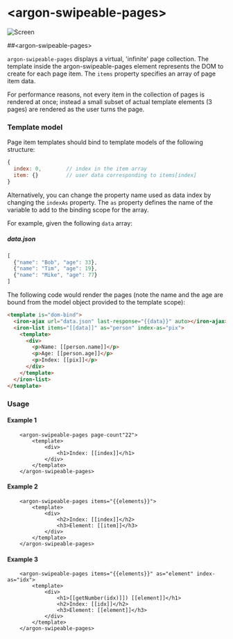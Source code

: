 # \<argon-swipeable-pages\>

![Screen](https://cloud.githubusercontent.com/assets/11378781/16348357/4ebcc948-3a52-11e6-92e7-4e5c6bf49b54.png)

##&lt;argon-swipeable-pages&gt;

`argon-swipeable-pages` displays a virtual, 'infinite' page collection. The template inside
the argon-swipeable-pages element represents the DOM to create for each page item.
The `items` property specifies an array of page item data.

For performance reasons, not every item in the collection of pages is rendered at once;
instead a small subset of actual template elements (3 pages) are rendered as the user turns the page.

### Template model

Page item templates should bind to template models of the following structure:

```js
{
  index: 0,        // index in the item array
  item: {}         // user data corresponding to items[index]
}
```

Alternatively, you can change the property name used as data index by changing the
`indexAs` property. The `as` property defines the name of the variable to add to the binding
scope for the array.

For example, given the following `data` array:

##### data.json

```js
[
  {"name": "Bob", "age": 33},
  {"name": "Tim", "age": 19},
  {"name": "Mike", "age": 77}
]
```

The following code would render the pages (note the name and the age are bound from the model object provided to the template scope):

```html
<template is="dom-bind">
  <iron-ajax url="data.json" last-response="{{data}}" auto></iron-ajax>
  <iron-list items="[[data]]" as="person" index-as="pix">
    <template>
      <div>
        <p>Name: [[person.name]]</p>
        <p>Age: [[person.age]]</p>
        <p>Index: [[pix]]</p>
      </div>
    </template>
  </iron-list>
</template>
```

### Usage

#### Example 1

```
    <argon-swipeable-pages page-count"22">
        <template>
            <div>
                <h1>Index: [[index]]</h1>
            </div>
        </template>
    </argon-swipeable-pages>
```

#### Example 2

```
    <argon-swipeable-pages items="{{elements}}">
        <template>
            <div>
                <h2>Index: [[index]]</h2>
                <h3>Element: [[item]]</h3>
            </div>
        </template>
    </argon-swipeable-pages>
```

#### Example 3

```
    <argon-swipeable-pages items="{{elements}}" as="element" index-as="idx">
        <template>
            <div>
                <h1>[[getNumber(idx)]]) [[element]]</h1>
                <h2>Index: [[idx]]</h2>
                <h3>Element: [[element]]</h3>
            </div>
        </template>
    </argon-swipeable-pages>
```